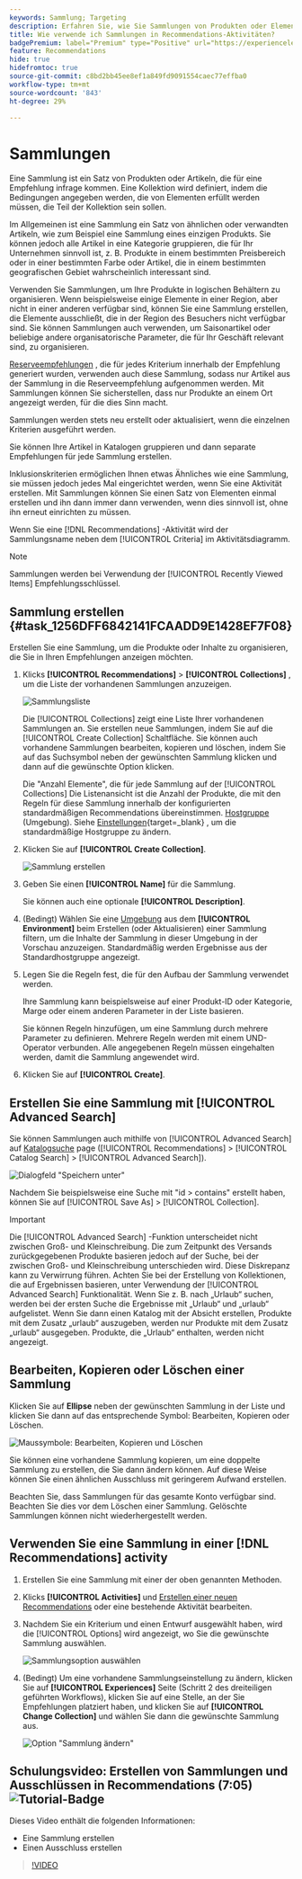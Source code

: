 ```yaml
---
keywords: Sammlung; Targeting
description: Erfahren Sie, wie Sie Sammlungen von Produkten oder Elementen in [!DNL Target Recommendations].
title: Wie verwende ich Sammlungen in Recommendations-Aktivitäten?
badgePremium: label="Premium" type="Positive" url="https://experienceleague.adobe.com/docs/target/using/introduction/intro.html?lang=en#premium newtab=true" tooltip="Erfahren Sie, was in Target Premium enthalten ist."
feature: Recommendations
hide: true
hidefromtoc: true
source-git-commit: c8bd2bb45ee8ef1a849fd9091554caec77effba0
workflow-type: tm+mt
source-wordcount: '843'
ht-degree: 29%

---
```


# Sammlungen

Eine Sammlung ist ein Satz von Produkten oder Artikeln, die für eine Empfehlung infrage kommen. Eine Kollektion wird definiert, indem die Bedingungen angegeben werden, die von Elementen erfüllt werden müssen, die Teil der Kollektion sein sollen.

Im Allgemeinen ist eine Sammlung ein Satz von ähnlichen oder verwandten Artikeln, wie zum Beispiel eine Sammlung eines einzigen Produkts. Sie können jedoch alle Artikel in eine Kategorie gruppieren, die für Ihr Unternehmen sinnvoll ist, z. B. Produkte in einem bestimmten Preisbereich oder in einer bestimmten Farbe oder Artikel, die in einem bestimmten geografischen Gebiet wahrscheinlich interessant sind.

Verwenden Sie Sammlungen, um Ihre Produkte in logischen Behältern zu organisieren. Wenn beispielsweise einige Elemente in einer Region, aber nicht in einer anderen verfügbar sind, können Sie eine Sammlung erstellen, die Elemente ausschließt, die in der Region des Besuchers nicht verfügbar sind. Sie können Sammlungen auch verwenden, um Saisonartikel oder beliebige andere organisatorische Parameter, die für Ihr Geschäft relevant sind, zu organisieren.

[Reserveempfehlungen](/help/main/c-recommendations/c-algorithms/backup-recs.md) , die für jedes Kriterium innerhalb der Empfehlung generiert wurden, verwenden auch diese Sammlung, sodass nur Artikel aus der Sammlung in die Reserveempfehlung aufgenommen werden. Mit Sammlungen können Sie sicherstellen, dass nur Produkte an einem Ort angezeigt werden, für die dies Sinn macht.

Sammlungen werden stets neu erstellt oder aktualisiert, wenn die einzelnen Kriterien ausgeführt werden.

Sie können Ihre Artikel in Katalogen gruppieren und dann separate Empfehlungen für jede Sammlung erstellen.

Inklusionskriterien ermöglichen Ihnen etwas Ähnliches wie eine Sammlung, sie müssen jedoch jedes Mal eingerichtet werden, wenn Sie eine Aktivität erstellen. Mit Sammlungen können Sie einen Satz von Elementen einmal erstellen und ihn dann immer dann verwenden, wenn dies sinnvoll ist, ohne ihn erneut einrichten zu müssen.

Wenn Sie eine [!DNL Recommendations] -Aktivität wird der Sammlungsname neben dem [!UICONTROL Criteria] im Aktivitätsdiagramm.

>[!NOTE]
>
>Sammlungen werden bei Verwendung der [!UICONTROL Recently Viewed Items] Empfehlungsschlüssel.

## Sammlung erstellen {#task_1256DFF6842141FCAADD9E1428EF7F08}

Erstellen Sie eine Sammlung, um die Produkte oder Inhalte zu organisieren, die Sie in Ihren Empfehlungen anzeigen möchten.

1. Klicks **[!UICONTROL Recommendations]** > **[!UICONTROL Collections]** , um die Liste der vorhandenen Sammlungen anzuzeigen.

   ![Sammlungsliste](assets/collections-list.png)

   Die [!UICONTROL Collections] zeigt eine Liste Ihrer vorhandenen Sammlungen an. Sie erstellen neue Sammlungen, indem Sie auf die [!UICONTROL Create Collection] Schaltfläche. Sie können auch vorhandene Sammlungen bearbeiten, kopieren und löschen, indem Sie auf das Suchsymbol neben der gewünschten Sammlung klicken und dann auf die gewünschte Option klicken.

   Die &quot;Anzahl Elemente&quot;, die für jede Sammlung auf der [!UICONTROL Collections] Die Listenansicht ist die Anzahl der Produkte, die mit den Regeln für diese Sammlung innerhalb der konfigurierten standardmäßigen Recommendations übereinstimmen. [Hostgruppe](/help/main/administrating-target/hosts.md) (Umgebung). Siehe [Einstellungen](https://experienceleague.adobe.com/docs/target-dev/developer/recommendations.html){target=_blank} , um die standardmäßige Hostgruppe zu ändern.

1. Klicken Sie auf **[!UICONTROL Create Collection]**.

   ![Sammlung erstellen](/help/main/c-recommendations/c-products/assets/create-collection.png)

1. Geben Sie einen **[!UICONTROL Name]** für die Sammlung.

   Sie können auch eine optionale **[!UICONTROL Description]**.

1. (Bedingt) Wählen Sie eine [Umgebung](/help/main/administrating-target/environments.md) aus dem **[!UICONTROL Environment]** beim Erstellen (oder Aktualisieren) einer Sammlung filtern, um die Inhalte der Sammlung in dieser Umgebung in der Vorschau anzuzeigen. Standardmäßig werden Ergebnisse aus der Standardhostgruppe angezeigt.

1. Legen Sie die Regeln fest, die für den Aufbau der Sammlung verwendet werden.

   Ihre Sammlung kann beispielsweise auf einer Produkt-ID oder Kategorie, Marge oder einem anderen Parameter in der Liste basieren.

   Sie können Regeln hinzufügen, um eine Sammlung durch mehrere Parameter zu definieren. Mehrere Regeln werden mit einem UND-Operator verbunden. Alle angegebenen Regeln müssen eingehalten werden, damit die Sammlung angewendet wird.

1. Klicken Sie auf **[!UICONTROL Create]**.

## Erstellen Sie eine Sammlung mit [!UICONTROL Advanced Search]

Sie können Sammlungen auch mithilfe von [!UICONTROL Advanced Search] auf [Katalogsuche](/help/main/c-recommendations/c-products/catalog-search.md#save-as) page ([!UICONTROL Recommendations] > [!UICONTROL Catalog Search] > [!UICONTROL Advanced Search]).

![Dialogfeld &quot;Speichern unter&quot;](/help/main/c-recommendations/c-products/assets/save-as.png)

Nachdem Sie beispielsweise eine Suche mit &quot;id > contains&quot; erstellt haben, können Sie auf [!UICONTROL Save As] > [!UICONTROL Collection].

>[!IMPORTANT]
>
>Die [!UICONTROL Advanced Search] -Funktion unterscheidet nicht zwischen Groß- und Kleinschreibung. Die zum Zeitpunkt des Versands zurückgegebenen Produkte basieren jedoch auf der Suche, bei der zwischen Groß- und Kleinschreibung unterschieden wird. Diese Diskrepanz kann zu Verwirrung führen. Achten Sie bei der Erstellung von Kollektionen, die auf Ergebnissen basieren, unter Verwendung der [!UICONTROL Advanced Search] Funktionalität. Wenn Sie z. B. nach „Urlaub“ suchen, werden bei der ersten Suche die Ergebnisse mit „Urlaub“ und „urlaub“ aufgelistet. Wenn Sie dann einen Katalog mit der Absicht erstellen, Produkte mit dem Zusatz „urlaub“ auszugeben, werden nur Produkte mit dem Zusatz „urlaub“ ausgegeben. Produkte, die „Urlaub“ enthalten, werden nicht angezeigt.

## Bearbeiten, Kopieren oder Löschen einer Sammlung

Klicken Sie auf **Ellipse** neben der gewünschten Sammlung in der Liste und klicken Sie dann auf das entsprechende Symbol: Bearbeiten, Kopieren oder Löschen.

![Maussymbole: Bearbeiten, Kopieren und Löschen](/help/main/c-recommendations/c-products/assets/hover-icons-new.png)

Sie können eine vorhandene Sammlung kopieren, um eine doppelte Sammlung zu erstellen, die Sie dann ändern können. Auf diese Weise können Sie einen ähnlichen Ausschluss mit geringerem Aufwand erstellen.

Beachten Sie, dass Sammlungen für das gesamte Konto verfügbar sind. Beachten Sie dies vor dem Löschen einer Sammlung. Gelöschte Sammlungen können nicht wiederhergestellt werden.

## Verwenden Sie eine Sammlung in einer [!DNL Recommendations] activity

1. Erstellen Sie eine Sammlung mit einer der oben genannten Methoden.

1. Klicks **[!UICONTROL Activities]** und [Erstellen einer neuen Recommendations](/help/main/c-recommendations/t-create-recs-activity/create-recs-activity.md) oder eine bestehende Aktivität bearbeiten.

1. Nachdem Sie ein Kriterium und einen Entwurf ausgewählt haben, wird die [!UICONTROL Options] wird angezeigt, wo Sie die gewünschte Sammlung auswählen.

   ![Sammlungsoption auswählen](/help/main/c-recommendations/c-products/assets/choose-collection.png)

1. (Bedingt) Um eine vorhandene Sammlungseinstellung zu ändern, klicken Sie auf **[!UICONTROL Experiences]** Seite (Schritt 2 des dreiteiligen geführten Workflows), klicken Sie auf eine Stelle, an der Sie Empfehlungen platziert haben, und klicken Sie auf **[!UICONTROL Change Collection]** und wählen Sie dann die gewünschte Sammlung aus.

   ![Option &quot;Sammlung ändern&quot;](/help/main/c-recommendations/c-products/assets/change-collection.png)

## Schulungsvideo: Erstellen von Sammlungen und Ausschlüssen in Recommendations (7:05) ![Tutorial-Badge](/help/main/assets/tutorial.png)

Dieses Video enthält die folgenden Informationen:

* Eine Sammlung erstellen
* Einen Ausschluss erstellen

>[!VIDEO](https://video.tv.adobe.com/v/27689)